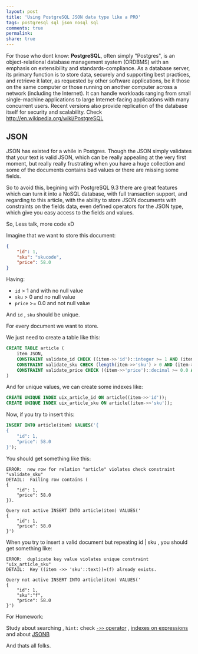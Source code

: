 ```yaml
---
layout: post
title: 'Using PostgreSQL JSON data type like a PRO'
tags: postgresql sql json nosql sql
comments: true
permalink:
share: true
---
```


For those who dont know: **PostgreSQL**, often simply "Postgres", is an object-relational database management system (ORDBMS) with an emphasis on extensibility and standards-compliance. As a database server, its primary function is to store data, securely and supporting best practices, and retrieve it later, as requested by other software applications, be it those on the same computer or those running on another computer across a network (including the Internet). It can handle workloads ranging from small single-machine applications to large Internet-facing applications with many concurrent users. Recent versions also provide replication of the database itself for security and scalability. Check http://en.wikipedia.org/wiki/PostgreSQL

## JSON

JSON has existed for a while in Postgres. Though the JSON simply validates that your text is valid JSON, which can be really appealing at the very first moment, but really really frustrating when you have a huge collection and some of the documents contains bad values or there are missing some fields.

So to avoid this, begining with PostgreSQL 9.3 there are great features which can turn it into a NoSQL database, with full transaction support, and regarding to this article, with the ability to store JSON documents with constraints on the fields data, even defined operators for the JSON type, which give you easy access to the fields and values.

So, Less talk, more code xD

Imagine that we want to store this document:

~~~json
{
    "id": 1,
    "sku": "skucode",
    "price": 58.0
}
~~~

Having:

* `id` > 1 and with no null value
* `sku` > 0 and no null value
* `price` >= 0.0 and not null value

And `id` , `sku` should be unique.

For every document we want to store.

We just need to create a table like this:

~~~sql
CREATE TABLE article (
    item JSON,
    CONSTRAINT validate_id CHECK ((item->>'id')::integer >= 1 AND (item->>'id') IS NOT NULL ),
    CONSTRAINT validate_sku CHECK (length(item->>'sku') > 0 AND (item->>'sku') IS NOT NULL ),
    CONSTRAINT validate_price CHECK ((item->>'price')::decimal >= 0.0 AND (item->>'price') IS NOT NULL)
)
~~~

And for unique values, we can create some indexes like:

~~~sql
CREATE UNIQUE INDEX uix_article_id ON article((item->>'id'));
CREATE UNIQUE INDEX uix_article_sku ON article((item->>'sku'));
~~~

Now, if you try to insert this:

~~~sql
INSERT INTO article(item) VALUES('{
{
    "id": 1,
    "price": 58.0
}');
~~~

You should get something like this:

~~~
ERROR:  new row for relation "article" violates check constraint "validate_sku"
DETAIL:  Failing row contains (
{
    "id": 1,
    "price": 58.0
}).

Query not active INSERT INTO article(item) VALUES('
{
    "id": 1,
    "price": 58.0
}')
~~~

When you try to insert a valid document but repeating id | sku , you should get something like:

~~~
ERROR:  duplicate key value violates unique constraint "uix_article_sku"
DETAIL:  Key ((item ->> 'sku'::text))=(f) already exists.

Query not active INSERT INTO article(item) VALUES('
{
    "id": 1,
    "sku":"f",
    "price": 58.0
}')
~~~

For Homework:

Study about searching , `hint:` check [`->>` operator](http://www.postgresql.org/docs/9.4/static/functions-json.html) , [indexes on expressions](http://www.postgresql.org/docs/9.3/static/indexes-expressional.html)
and about [JSONB](http://www.postgresql.org/docs/9.3/static/functions-json.html)

And thats all folks.


